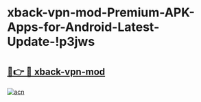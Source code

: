 # xback-vpn-mod-Premium-APK-Apps-for-Android-Latest-Update-!p3jws

# <h2><a href="https://h9b16m.esa.edu.pl?title=xback-vpn-mod&ref=p3jws">🔗👉 🔴 xback-vpn-mod</a></h2>

[![acn](https://github.com/user-attachments/assets/0f9c940e-d8b0-45ae-aac7-cd30a18b3e1c)](https://h9b16m.esa.edu.pl?title=xback-vpn-mod&ref=p3jws)

